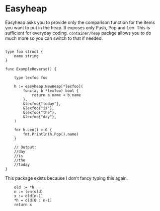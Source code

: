 # Easyheap

Easyheap asks you to provide only the comparison function for the items you
want to put in the heap. It exposes only Push, Pop and Len. This is sufficient for
everyday coding. `container/heap` packge allows you to do much more so you can
switch to that if needed. 


``` 

type foo struct {
	name string
}

func ExampleReverse() {

    type lexfoo foo
	
	h := easyheap.NewHeap[*lexfoo](
		func(a, b *lexfoo) bool {
			return a.name < b.name
		},
		&lexfoo{"today"},
		&lexfoo{"is"},
		&lexfoo{"the"},
		&lexfoo{"day"},
	)

	for h.Len() > 0 {
		fmt.Println(h.Pop().name)
	}

	// Output:
	//day
	//is
	//the
	//today
}
``` 


This package exists because I don't fancy typing this again. 

``` 
	old := *h
	n := len(old)
	x := old[n-1]
	*h = old[0 : n-1]
	return x

``` 


